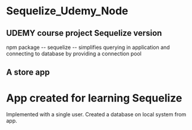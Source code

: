# Sequelize_Udemy_Node
## UDEMY course project Sequelize version
npm package -- sequelize -- simplifies querying in application and connecting to database by providing a connection pool

## A store app
# App created for learning Sequelize
Implemented with a single user.
Created a database on local system from app.
